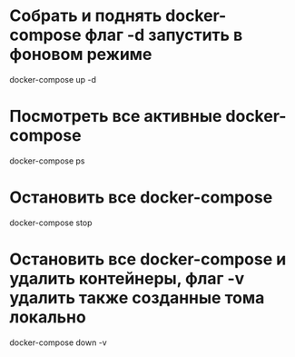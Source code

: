 # Собрать и поднять docker-compose флаг -d запустить в фоновом режиме
docker-compose up -d

# Посмотреть все активные docker-compose
docker-compose ps

# Остановить все docker-compose 
docker-compose stop

# Остановить все docker-compose и удалить контейнеры, флаг -v удалить также созданные тома локально
docker-compose down -v 

